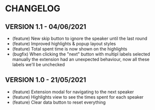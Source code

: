 # CHANGELOG

## VERSION 1.1 - 04/06/2021
- (feature) New skip button to ignore the speaker until the last round
- (feature) Improved highlights & popup layout styles
- (feature) Total spent time is now shown on the highlights
- (bugfix) When clicking the "next" button with multipl labels selected manually the extension had an unexpected behaviour, now all these labels we'll be unchecked

## VERSION 1.0 - 21/05/2021
 - (feature) Extension modal for navigating to the next speaker
 - (feature) Highlights view to see the times spent for each speaker
 - (feature) Clear data button to reset everything

